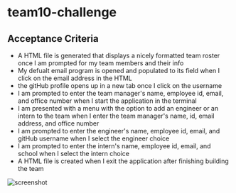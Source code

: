 # team10-challenge

## Acceptance Criteria
 - A HTML file is generated that displays a nicely formatted team roster once I 
am prompted for my team members and their info
- My defualt email program is opened and populated to its field when I click on
the email address in the HTML
- the gitHub profile opens up in a new tab once I click on the username
- I am prompted to enter the team manager's name, employee id, email, and 
office number when I start the application in the terminal
- I am presented with a menu with the option to add an engineer or an intern
to the team when I enter the team manager's name, id, email address, and office number
- I am prompted to enter the engineer's name, employee id, email, and gitHub username
 when I select the engineer choice
- I am prompted to enter the intern's name, employee id, email, and school when I select the
intern choice
- A HTML file is created when I exit the application after finishing building the team


![screenshot](https://user-images.githubusercontent.com/115738225/216138058-02f5f1d9-2fa7-4801-a5fd-bf941a0b00cd.jpeg)
